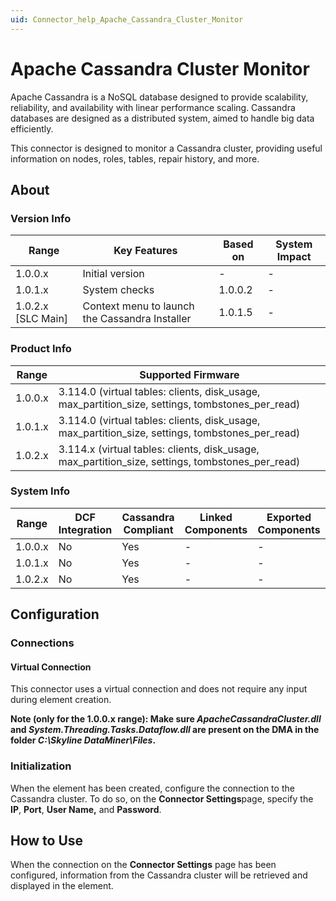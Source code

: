```yaml
---
uid: Connector_help_Apache_Cassandra_Cluster_Monitor
---
```


# Apache Cassandra Cluster Monitor

Apache Cassandra is a NoSQL database designed to provide scalability, reliability, and availability with linear performance scaling. Cassandra databases are designed as a distributed system, aimed to handle big data efficiently.

This connector is designed to monitor a Cassandra cluster, providing useful information on nodes, roles, tables, repair history, and more.

## About

### Version Info

| **Range**            | **Key Features**                               | **Based on** | **System Impact** |
|----------------------|------------------------------------------------|--------------|-------------------|
| 1.0.0.x              | Initial version                                | \-           | \-                |
| 1.0.1.x              | System checks                                  | 1.0.0.2      | \-                |
| 1.0.2.x \[SLC Main\] | Context menu to launch the Cassandra Installer | 1.0.1.5      | \-                |

### Product Info

| **Range** | **Supported Firmware**                                                                           |
|-----------|--------------------------------------------------------------------------------------------------|
| 1.0.0.x   | 3.114.0 (virtual tables: clients, disk_usage, max_partition_size, settings, tombstones_per_read) |
| 1.0.1.x   | 3.114.0 (virtual tables: clients, disk_usage, max_partition_size, settings, tombstones_per_read) |
| 1.0.2.x   | 3.114.x (virtual tables: clients, disk_usage, max_partition_size, settings, tombstones_per_read) |

### System Info

| **Range** | **DCF Integration** | **Cassandra Compliant** | **Linked Components** | **Exported Components** |
|-----------|---------------------|-------------------------|-----------------------|-------------------------|
| 1.0.0.x   | No                  | Yes                     | \-                    | \-                      |
| 1.0.1.x   | No                  | Yes                     | \-                    | \-                      |
| 1.0.2.x   | No                  | Yes                     | \-                    | \-                      |

## Configuration

### Connections

#### Virtual Connection

This connector uses a virtual connection and does not require any input during element creation.

**Note (only for the 1.0.0.x range): Make sure *ApacheCassandraCluster.dll* and *System.Threading.Tasks.Dataflow.dll* are present on the DMA in the folder *C:\Skyline DataMiner\Files*.**

### Initialization

When the element has been created, configure the connection to the Cassandra cluster. To do so, on the **Connector Settings**page, specify the **IP**, **Port**, **User Name,** and **Password**.

## How to Use

When the connection on the **Connector Settings** page has been configured, information from the Cassandra cluster will be retrieved and displayed in the element.
